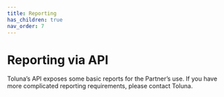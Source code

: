 ```yaml
---
title: Reporting
has_children: true
nav_order: 7
---
```


# Reporting via API

Toluna’s API exposes some basic reports for the Partner’s use. If you have more complicated reporting requirements, please contact Toluna.
